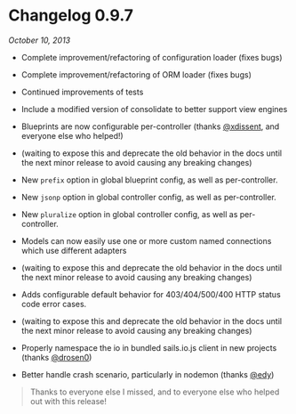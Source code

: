 # Changelog 0.9.7
_October 10, 2013_
+ Complete improvement/refactoring of configuration loader (fixes bugs)
+ Complete improvement/refactoring of ORM loader (fixes bugs)
+ Continued improvements of tests
+ Include a modified version of consolidate to better support view engines
+ Blueprints are now configurable per-controller (thanks [@xdissent](https://github.com/xdissent), and everyone else who helped!)
+ (waiting to expose this and deprecate the old behavior in the docs until the next minor release to avoid causing any breaking changes)
+ New `prefix` option in global blueprint config, as well as per-controller.
+ New `jsonp` option in global controller config, as well as per-controller.
+ New `pluralize` option in global controller config, as well as per-controller.

+ Models can now easily use one or more custom named connections which use different adapters
+ (waiting to expose this and deprecate the old behavior in the docs until the next minor release to avoid causing any breaking changes)

+ Adds configurable default behavior for 403/404/500/400 HTTP status code error cases.
+ (waiting to expose this and deprecate the old behavior in the docs until the next minor release to avoid causing any breaking changes)

+ Properly namespace the io in bundled sails.io.js client in new projects (thanks [@drosen0](https://github.com/drosen0))
+ Better handle crash scenario, particularly in nodemon (thanks [@edy](https://github.com/edy))

> Thanks to everyone else I missed, and to everyone else who helped out with this release!

<docmeta name="displayName" value="0.9.7 Changelog">
<docmeta name="version" value="0.9.7">
